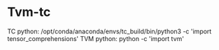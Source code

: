 # Tvm-tc

 TC python: /opt/conda/anaconda/envs/tc_build/bin/python3 -c 'import tensor_comprehensions' 
 TVM python: python -c 'import tvm'
